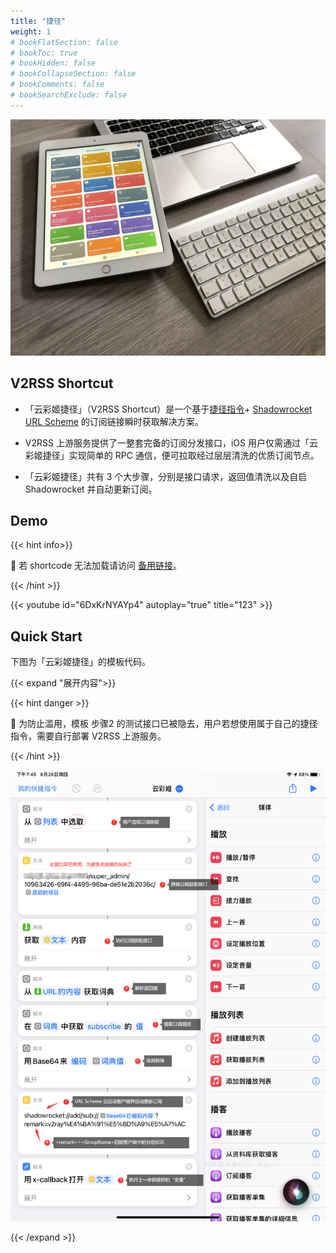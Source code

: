 ```yaml
---
title: "捷径"
weight: 1
# bookFlatSection: false
# bookToc: true
# bookHidden: false
# bookCollapseSection: false
# bookComments: false
# bookSearchExclude: false
---
```


<div align="center"><img src="ipad-gb4067a66a_1920.jpg" alt="ipad-gb4067a66a_1920" /></div>

## V2RSS Shortcut

- 「云彩姬捷径」（V2RSS Shortcut）是一个基于[捷径指令](https://zh.wikipedia.org/wiki/%E5%BF%AB%E6%8D%B7%E6%8C%87%E4%BB%A4)+ [Shadowrocket URL Scheme](https://sharecuts.cn/app/932747118) 的订阅链接瞬时获取解决方案。

- V2RSS 上游服务提供了一整套完备的订阅分发接口，iOS 用户仅需通过「云彩姬捷径」实现简单的 RPC 通信，便可拉取经过层层清洗的优质订阅节点。

- 「云彩姬捷径」共有 3 个大步骤，分别是接口请求，返回值清洗以及自启 Shadowrocket 并自动更新订阅。

## Demo

{{< hint info>}}

📌 若 shortcode 无法加载请访问 [备用链接](https://www.yuque.com/docs/share/cb2105c2-7d0f-4f98-a909-70d01c2f5896?)。

{{< /hint >}}

{{< youtube id="6DxKrNYAYp4" autoplay="true" title="123" >}}

## Quick Start

下图为「云彩姬捷径」的模板代码。

{{< expand "展开内容">}}

{{< hint danger >}}

📌 为防止滥用，模板 步骤2 的测试接口已被隐去，用户若想使用属于自己的捷径指令，需要自行部署 V2RSS 上游服务。

{{<  /hint >}}

![QQ图片20210826203829](130963920-0be57c0d-312b-4bb1-a902-c66e4c32b1c9.png)

{{< /expand >}}

